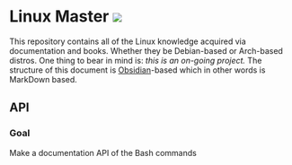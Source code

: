# Linux Master  <a href="https://github.com/victorkolis" target="_blank"><img src="https://img.shields.io/badge/Linux-FCC624?style=for-the-badge&logo=linux&logoColor=black" target="_blank"></a>
This repository contains all of the Linux knowledge acquired via documentation and books. Whether they be Debian-based or Arch-based distros.
One thing to bear in mind is: *this is an on-going project.* The structure of this document is <a href='https://obsidian.md/'>Obsidian</a>-based which in other words is MarkDown based.


## API
### Goal

Make a documentation API of the Bash commands
